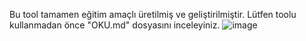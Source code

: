 Bu tool tamamen eğitim amaçlı üretilmiş ve geliştirilmiştir.
Lütfen toolu kullanmadan önce "OKU.md" dosyasını inceleyiniz.
![image](https://github.com/user-attachments/assets/093280e8-935b-4e1d-ae4e-fffa80c6f1f1)
